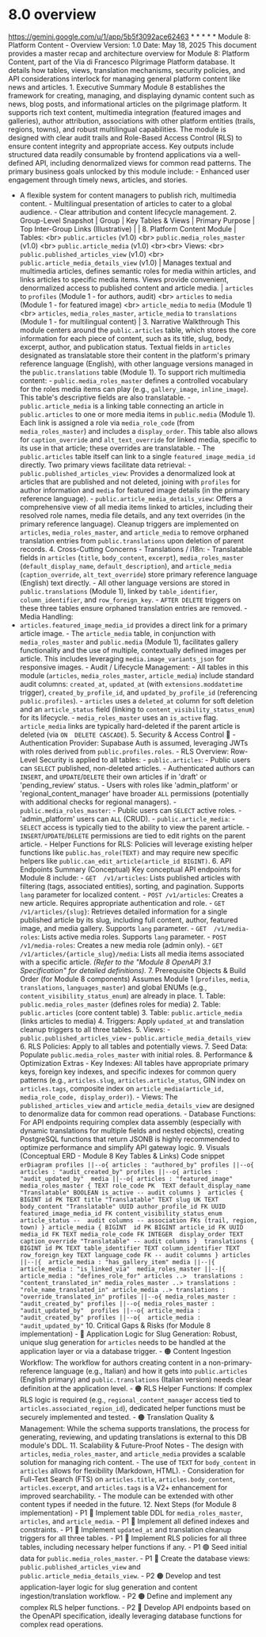 # 8.0 overview

  https://gemini.google.com/u/1/app/5b5f3092ace62463 * * * * * Module 8: 
Platform Content - Overview Version: 1.0 Date: May 18, 2025 This document 
provides a master recap and architecture overview for Module 8: Platform 
Content, part of the Via di Francesco Pilgrimage Platform database. It details 
how tables, views, translation mechanisms, security policies, and API 
considerations interlock for managing general platform content like news and 
articles. 1\. Executive Summary Module 8 establishes the framework for 
creating, managing, and displaying dynamic content such as news, blog posts, 
and informational articles on the pilgrimage platform. It supports rich text 
content, multimedia integration (featured images and galleries), author 
attribution, associations with other platform entities (trails, regions, 
towns), and robust multilingual capabilities. The module is designed with clear 
audit trails and Role-Based Access Control (RLS) to ensure content integrity 
and appropriate access. Key outputs include structured data readily consumable 
by frontend applications via a well-defined API, including denormalized views 
for common read patterns. The primary business goals unlocked by this module 
include: - Enhanced user engagement through timely news, articles, and stories. 
- A flexible system for content managers to publish rich, multimedia content. - 
Multilingual presentation of articles to cater to a global audience. - Clear 
attribution and content lifecycle management. 2\. Group-Level Snapshot | Group 
| Key Tables & Views | Primary Purpose | Top Inter-Group Links (Illustrative) | 
| 8\. Platform Content Module | Tables: &lt;br> `public.articles` (v1.0) 
&lt;br> `public.media_roles_master` (v1.0) &lt;br> `public.article_media` 
(v1.0) &lt;br>&lt;br> Views: &lt;br> `public.published_articles_view` (v1.0) 
&lt;br> `public.article_media_details_view` (v1.0) | Manages textual and 
multimedia articles, defines semantic roles for media within articles, and 
links articles to specific media items. Views provide convenient, denormalized 
access to published content and article media. | `articles` to `profiles` 
(Module 1 - for authors, audit) &lt;br> `articles` to `media` (Module 1 - for 
featured image) &lt;br> `article_media` to `media` (Module 1) &lt;br> 
`articles`, `media_roles_master`, `article_media` to `translations` (Module 1 - 
for multilingual content) | 3\. Narrative Walkthrough This module centers 
around the `public.articles` table, which stores the core information for each 
piece of content, such as its title, slug, body, excerpt, author, and 
publication status. Textual fields in `articles` designated as translatable 
store their content in the platform's primary reference language (English), 
with other language versions managed in the `public.translations` table (Module 
1). To support rich multimedia content: - `public.media_roles_master` defines a 
controlled vocabulary for the roles media items can play (e.g., 
`gallery_image`, `inline_image`). This table's descriptive fields are also 
translatable. - `public.article_media` is a linking table connecting an article 
in `public.articles` to one or more media items in `public.media` (Module 1). 
Each link is assigned a role via `media_role_code` (from `media_roles_master`) 
and includes a `display_order`. This table also allows for `caption_override` 
and `alt_text_override` for linked media, specific to its use in that article; 
these overrides are translatable. - The `public.articles` table itself can link 
to a single `featured_image_media_id` directly. Two primary views facilitate 
data retrieval: - `public.published_articles_view`: Provides a denormalized 
look at articles that are published and not deleted, joining with `profiles` 
for author information and `media` for featured image details (in the primary 
reference language). - `public.article_media_details_view`: Offers a 
comprehensive view of all media items linked to articles, including their 
resolved role names, media file details, and any text overrides (in the primary 
reference language). Cleanup triggers are implemented on `articles`, 
`media_roles_master`, and `article_media` to remove orphaned translation 
entries from `public.translations` upon deletion of parent records. 4\. 
Cross-Cutting Concerns - Translations / i18n: - Translatable fields in 
`articles` (`title`, `body_content`, `excerpt`), `media_roles_master` 
(`default_display_name`, `default_description`), and `article_media` 
(`caption_override`, `alt_text_override`) store primary reference language 
(English) text directly. - All other language versions are stored in 
`public.translations` (Module 1), linked by `table_identifier`, 
`column_identifier`, and `row_foreign_key`. - `AFTER DELETE` triggers on these 
three tables ensure orphaned translation entries are removed. - Media Handling: 
- `articles.featured_image_media_id` provides a direct link for a primary 
article image. - The `article_media` table, in conjunction with 
`media_roles_master` and `public.media` (Module 1), facilitates gallery 
functionality and the use of multiple, contextually defined images per article. 
This includes leveraging `media.image_variants_json` for responsive images. - 
Audit / Lifecycle Management: - All tables in this module (`articles`, 
`media_roles_master`, `article_media`) include standard audit columns: 
`created_at`, `updated_at` (with `extensions.moddatetime` trigger), 
`created_by_profile_id`, and `updated_by_profile_id` (referencing 
`public.profiles`). - `articles` uses a `deleted_at` column for soft deletion 
and an `article_status` field (linking to `content_visibility_status_enum`) for 
its lifecycle. - `media_roles_master` uses an `is_active` flag. `article_media` 
links are typically hard-deleted if the parent article is deleted (via `ON 
DELETE CASCADE`). 5\. Security & Access Control 🔐 - Authentication Provider: 
Supabase Auth is assumed, leveraging JWTs with roles derived from 
`public.profiles.roles`. - RLS Overview: Row-Level Security is applied to all 
tables: - `public.articles`: - Public users can `SELECT` published, non-deleted 
articles. - Authenticated authors can `INSERT`, and `UPDATE`/`DELETE` their own 
articles if in 'draft' or 'pending_review' status. - Users with roles like 
'admin_platform' or 'regional_content_manager' have broader `ALL` permissions 
(potentially with additional checks for regional managers). - 
`public.media_roles_master`: - Public users can `SELECT` active roles. - 
'admin_platform' users can `ALL` (CRUD). - `public.article_media`: - `SELECT` 
access is typically tied to the ability to view the parent article. - 
`INSERT`/`UPDATE`/`DELETE` permissions are tied to edit rights on the parent 
article. - Helper Functions for RLS: Policies will leverage existing helper 
functions like `public.has_role(TEXT)` and may require new specific helpers 
like `public.can_edit_article(article_id BIGINT)`. 6\. API Endpoints Summary 
(Conceptual) Key conceptual API endpoints for Module 8 include: - `GET 
/v1/articles`: Lists published articles with filtering (tags, associated 
entities), sorting, and pagination. Supports `lang` parameter for localized 
content. - `POST /v1/articles`: Creates a new article. Requires appropriate 
authentication and role. - `GET /v1/articles/{slug}`: Retrieves detailed 
information for a single published article by its slug, including full content, 
author, featured image, and media gallery. Supports `lang` parameter. - `GET 
/v1/media-roles`: Lists active media roles. Supports `lang` parameter. - `POST 
/v1/media-roles`: Creates a new media role (admin only). - `GET 
/v1/articles/{article_slug}/media`: Lists all media items associated with a 
specific article. *(Refer to the "Module 8 OpenAPI 3.1 Specification" for 
detailed definitions).* 7\. Prerequisite Objects & Build Order (for Module 8 
components) Assumes Module 1 (`profiles`, `media`, `translations`, 
`languages_master`) and global ENUMs (e.g., `content_visibility_status_enum`) 
are already in place. 1. Table: `public.media_roles_master` (defines roles for 
media) 2. Table: `public.articles` (core content table) 3. Table: 
`public.article_media` (links articles to media) 4. Triggers: Apply 
`updated_at` and translation cleanup triggers to all three tables. 5. Views: - 
`public.published_articles_view` - `public.article_media_details_view` 6. RLS 
Policies: Apply to all tables and potentially views. 7. Seed Data: Populate 
`public.media_roles_master` with initial roles. 8\. Performance & Optimization 
Extras - Key Indexes: All tables have appropriate primary keys, foreign key 
indexes, and specific indexes for common query patterns (e.g., `articles.slug`, 
`articles.article_status`, GIN index on `articles.tags`, composite index on 
`article_media(article_id, media_role_code, display_order)`). - Views: The 
`published_articles_view` and `article_media_details_view` are designed to 
denormalize data for common read operations. - Database Functions: For API 
endpoints requiring complex data assembly (especially with dynamic translations 
for multiple fields and nested objects), creating PostgreSQL functions that 
return JSONB is highly recommended to optimize performance and simplify API 
gateway logic. 9\. Visuals (Conceptual ERD - Module 8 Key Tables & Links) Code 
snippet ``` erDiagram profiles ||--o{ articles : "authored_by" profiles ||--o{ 
articles : "audit_created_by" profiles ||--o{ articles : "audit_updated_by" 
media ||--o{ articles : "featured_image" media_roles_master { TEXT role_code PK 
TEXT default_display_name "Translatable" BOOLEAN is_active -- audit columns } 
articles { BIGINT id PK TEXT title "Translatable" TEXT slug UK TEXT 
body_content "Translatable" UUID author_profile_id FK UUID 
featured_image_media_id FK content_visibility_status_enum article_status -- 
audit columns -- association FKs (trail, region, town) } article_media { BIGINT 
id PK BIGINT article_id FK UUID media_id FK TEXT media_role_code FK INTEGER 
display_order TEXT caption_override "Translatable" -- audit columns } 
translations { BIGINT id PK TEXT table_identifier TEXT column_identifier TEXT 
row_foreign_key TEXT language_code FK -- audit columns } articles ||--|{ 
article_media : "has_gallery_item" media ||--|{ article_media : "is_linked_via" 
media_roles_master ||--|{ article_media : "defines_role_for" articles ..> 
translations : "content_translated_in" media_roles_master ..> translations : 
"role_name_translated_in" article_media ..> translations : 
"override_translated_in" profiles ||--o{ media_roles_master : 
"audit_created_by" profiles ||--o{ media_roles_master : "audit_updated_by" 
profiles ||--o{ article_media : "audit_created_by" profiles ||--o{ 
article_media : "audit_updated_by" ``` 10\. Critical Gaps & Risks (for Module 8 
implementation) - 🔴 Application Logic for Slug Generation: Robust, unique slug 
generation for `articles` needs to be handled at the application layer or via a 
database trigger. - 🟠 Content Ingestion Workflow: The workflow for authors 
creating content in a non-primary-reference language (e.g., Italian) and how it 
gets into `public.articles` (English primary) and `public.translations` 
(Italian version) needs clear definition at the application level. - 🟠 RLS 
Helper Functions: If complex RLS logic is required (e.g., 
`regional_content_manager` access tied to `articles.associated_region_id`), 
dedicated helper functions must be securely implemented and tested. - 🟠 
Translation Quality & Management: While the schema supports translations, the 
process for generating, reviewing, and updating translations is external to 
this DB module's DDL. 11\. Scalability & Future-Proof Notes - The design with 
`articles`, `media_roles_master`, and `article_media` provides a scalable 
solution for managing rich content. - The use of `TEXT` for `body_content` in 
`articles` allows for flexibility (Markdown, HTML). - Consideration for 
Full-Text Search (FTS) on `articles.title`, `articles.body_content`, 
`articles.excerpt`, and `articles.tags` is a V2+ enhancement for improved 
searchability. - The module can be extended with other content types if needed 
in the future. 12\. Next Steps (for Module 8 implementation) - P1 🔴 Implement 
table DDL for `media_roles_master`, `articles`, and `article_media`. - P1 🔴 
Implement all defined indexes and constraints. - P1 🔴 Implement `updated_at` 
and translation cleanup triggers for all three tables. - P1 🔴 Implement RLS 
policies for all three tables, including necessary helper functions if any. - 
P1 🟢 Seed initial data for `public.media_roles_master`. - P1 🔴 Create the 
database views: `public.published_articles_view` and 
`public.article_media_details_view`. - P2 🟠 Develop and test application-layer 
logic for slug generation and content ingestion/translation workflow. - P2 🟠 
Define and implement any complex RLS helper functions. - P2 🔵 Develop API 
endpoints based on the OpenAPI specification, ideally leveraging database 
functions for complex read operations. 
